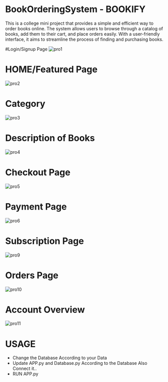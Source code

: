 # BookOrderingSystem - BOOKIFY
This is a college mini project that provides a simple and efficient way to order books online. The system allows users to browse through a catalog of books, add them to their cart, and place orders easily. With a user-friendly interface, it aims to streamline the process of finding and purchasing books.


#Login/Signup Page
![pro1](https://github.com/user-attachments/assets/a0798130-18ee-45f0-ad0a-c8657d4830af)


# HOME/Featured Page
![pro2](https://github.com/user-attachments/assets/65fb34c0-22d7-44d8-8857-d2f7537fab8d)

# Category
![pro3](https://github.com/user-attachments/assets/9d61eba2-97fd-40c1-9f84-324a2a1b66bd)

# Description of Books
![pro4](https://github.com/user-attachments/assets/a63531f0-9368-492b-b929-41062934c8a9)


# Checkout Page 
![pro5](https://github.com/user-attachments/assets/77440ee0-8816-4983-8c5c-da8bdf37aeeb)


# Payment Page
![pro6](https://github.com/user-attachments/assets/44e51c37-0f8f-4315-998a-3cf56063f4d5)


# Subscription Page 
![pro9](https://github.com/user-attachments/assets/ffa0e1fd-845c-4e94-b6b5-6f621cc07965)



# Orders Page 
![pro10](https://github.com/user-attachments/assets/c792eb80-8898-450c-9d5d-2462694bf011)


# Account Overview 
![pro11](https://github.com/user-attachments/assets/73ecdd19-0245-4b89-b789-1623816ed892)


# USAGE 
+ Change the Database According to your Data
+ Update APP.py and Database.py According to the Database Also Connect it..
+ RUN APP.py









